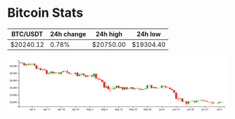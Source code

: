# Bitcoin Stats

BTC/USDT|24h change|24h high|24h low|
|---|---|---|---|
|$20240.12|0.78%|$20750.00|$19304.40|

<img src="./chart.svg">

